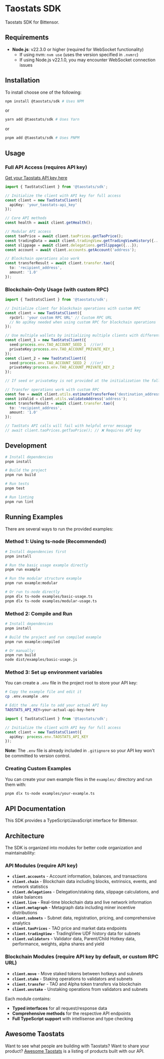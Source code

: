 # Taostats SDK

Taostats SDK for Bittensor.

## Requirements

- **Node.js**: v22.3.0 or higher (required for WebSocket functionality)
  - If using nvm: `nvm use` (uses the version specified in `.nvmrc`)
  - If using Node.js v22.1.0, you may encounter WebSocket connection issues

## Installation
To install choose one of the following:
```bash
npm install @taostats/sdk # Uses NPM
```
or
```bash
yarn add @taostats/sdk # Uses Yarn
```
or
```bash
pnpm add @taostats/sdk # Uses PNPM
```

## Usage

### Full API Access (requires API key)
[Get your Taostats API key here](https://docs.taostats.io/docs/the-taostats-api)

```typescript
import { TaoStatsClient } from '@taostats/sdk';

// Initialize the client with API key for full access
const client = new TaoStatsClient({
  apiKey: 'your_taostats-api_key'
});

// Core API methods
const health = await client.getHealth();

// Modular API access
const taoPrice = await client.taoPrices.getTaoPrice();
const tradingData = await client.tradingView.getTradingViewHistory({...});
const slippage = await client.delegations.getSlippage({...});
const account = await client.accounts.getAccount('address');

// Blockchain operations also work
const transferResult = await client.transfer.tao({
  to: 'recipient_address',
  amount: '1.0'
});
```

### Blockchain-Only Usage (with custom RPC)

```typescript
import { TaoStatsClient } from '@taostats/sdk';

// Initialize client for blockchain operations with custom RPC
const client = new TaoStatsClient({
  rpcUrl: 'your custom RPC URL' // Custom RPC URL
  // No apiKey needed when using custom RPC for blockchain operations
});

// Use multiple wallets by initializing multiple clients with different TAO_ACCOUNT_SEED or TAO_ACCOUNT_PRIVATE_KEY
const client_1 = new TaoStatsClient({
  seed:process.env.TAO_ACCOUNT_SEED_1  //(or)
  privateKey:process.env.TAO_ACCOUNT_PRIVATE_KEY_1 
});
const client_2 = new TaoStatsClient({
  seed:process.env.TAO_ACCOUNT_SEED_2  //(or)
  privateKey:process.env.TAO_ACCOUNT_PRIVATE_KEY_2 
});

// If seed or privateKey is not provided at the initialization the fallback is to have TAO_ACCOUNT_SEED or TAO_ACCOUNT_PRIVATE_KEY in .env file for blockchain operations

// Transfer operations work with custom RPC
const fee = await client.utils.estimateTransferFee('destination_address', '1.0');
const isValid = client.utils.validateAddress('address');
const transferResult = await client.transfer.tao({
  to: 'recipient_address',
  amount: '1.0'
});

// TaoStats API calls will fail with helpful error message
// await client.taoPrices.getTaoPrice(); // ❌ Requires API key
```

## Development

```bash
# Install dependencies
pnpm install

# Build the project
pnpm run build

# Run tests
pnpm test

# Run linting
pnpm run lint
```

## Running Examples

There are several ways to run the provided examples:

### Method 1: Using ts-node (Recommended)

```bash
# Install dependencies first
pnpm install

# Run the basic usage example directly
pnpm run example

# Run the modular structure example
pnpm run example:modular

# Or run ts-node directly
pnpm dlx ts-node examples/basic-usage.ts
pnpm dlx ts-node examples/modular-usage.ts
```

### Method 2: Compile and Run

```bash
# Install dependencies
pnpm install

# Build the project and run compiled example
pnpm run example:compiled

# Or manually:
pnpm run build
node dist/examples/basic-usage.js
```

### Method 3: Set up environment variables

You can create a `.env` file in the project root to store your API key:

```bash
# Copy the example file and edit it
cp .env.example .env

# Edit the .env file to add your actual API key
TAOSTATS_API_KEY=your-actual-api-key-here

```

```typescript
import { TaoStatsClient } from '@taostats/sdk';

// Initialize the client with API key for full access
const client = new TaoStatsClient({
  apiKey: process.env.TAOSTATS_API_KEY
});

```

**Note:** The `.env` file is already included in `.gitignore` so your API key won't be committed to version control.

### Creating Custom Examples

You can create your own example files in the `examples/` directory and run them with:

```bash
pnpm dlx ts-node examples/your-example.ts
```

## API Documentation

This SDK provides a TypeScript/JavaScript interface for Bittensor.

## Architecture

The SDK is organized into modules for better code organization and maintainability:

### API Modules (require API key)
- **`client.accounts`** - Account information, balances, and transactions
- **`client.chain`** - Blockchain data including blocks, extrinsics, events, and network statistics
- **`client.delegations`** - Delegation/staking data, slippage calculations, and stake balances
- **`client.live`** - Real-time blockchain data and live network information
- **`client.metagraph`** - Metagraph data including miner incentive distributions
- **`client.subnets`** - Subnet data, registration, pricing, and comprehensive analytics
- **`client.taoPrices`** - TAO price and market data endpoints
- **`client.tradingView`** - TradingView UDF history data for subnets
- **`client.validators`** - Validator data, Parent/Child Hotkey data, performance, weights, alpha shares and yield

### Blockchain Modules (require API key by default, or custom RPC URL)
- **`client.move`** - Move staked tokens between hotkeys and subnets
- **`client.stake`** - Staking operations to validators and subnets
- **`client.transfer`** - TAO and Alpha token transfers via blockchain
- **`client.unstake`** - Unstaking operations from validators and subnets

Each module contains:
- **Typed interfaces** for all request/response data
- **Comprehensive methods** for the respective API endpoints
- **Full TypeScript support** with intellisense and type checking

## Awesome Taostats

Want to see what people are building with Taostats? Want to share your product? [Awesome Taostats](https://github.com/taostat/awesome-taostats) is a listing of products built with our API.
